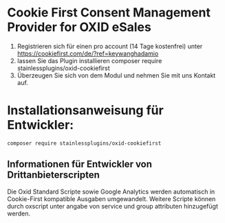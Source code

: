 # Cookie First Consent Management Provider for OXID eSales

1. Registrieren sich für einen pro account (14 Tage kostenfrei) unter
https://cookiefirst.com/de/?ref=keywanghadamio
2. lassen Sie das Plugin installieren
composer require stainlessplugins/oxid-cookiefirst
3. Überzeugen Sie sich von dem Modul und nehmen Sie mit uns Kontakt auf.

# Installationsanweisung für Entwickler:
```
composer require stainlessplugins/oxid-cookiefirst
```

## Informationen für Entwickler von Drittanbieterscripten

Die Oxid Standard Scripte sowie Google Analytics werden automatisch in Cookie-First kompatible Ausgaben umgewandelt.
Weitere Scripte können durch oxscript unter angabe von service und group attributen hinzugefügt werden.

